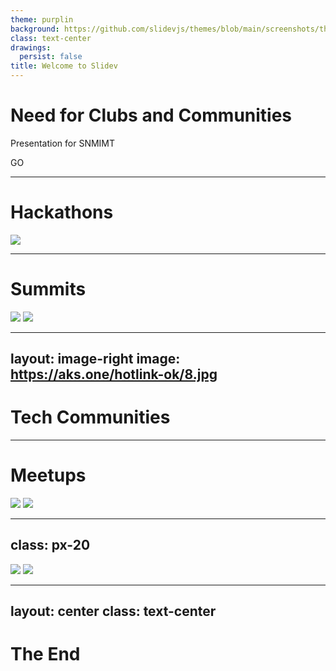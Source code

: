 ```yaml
---
theme: purplin
background: https://github.com/slidevjs/themes/blob/main/screenshots/theme-default/01.png
class: text-center
drawings:
  persist: false
title: Welcome to Slidev
---
```


# Need for Clubs and Communities

Presentation for SNMIMT

<div class="pt-12">
  <span @click="$slidev.nav.next" class="px-2 py-1 rounded cursor-pointer" hover="bg-white bg-opacity-10">
    GO <carbon:arrow-right class="inline"/>
  </span>
</div>

<div class="abs-br m-6 flex gap-2">
<a href="https://aks.one" target="_blank" alt="Web"
    class="text-xl icon-btn opacity-50 !border-none !hover:text-white">
    <carbon-logo-instagram />
    </a>
    <a href="https://linkedin.com/in/akashsanthosh" target="_blank" alt="Linkedin"
    class="text-xl icon-btn opacity-50 !border-none !hover:text-white">
    <carbon-logo-linkedin />
    </a>
 <a href="https://twitter.com/_akashsanthosh" target="_blank" alt="Twitter"
    class="text-xl icon-btn opacity-50 !border-none !hover:text-white">
    <carbon-logo-twitter />
    </a>
  <a href="https://github.com/akash-santhosh" target="_blank" alt="GitHub"
    class="text-xl icon-btn opacity-50 !border-none !hover:text-white">
    <carbon-logo-github />
  </a>
</div>

<!--
The last comment block of each slide will be treated as slide notes. It will be visible and editable in Presenter Mode along with the slide. [Read more in the docs](https://sli.dev/guide/syntax.html#notes)
-->

---

# Hackathons

<img border="rounded" src="https://aks.one/hotlink-ok/2.png">


---

# Summits

<div grid="~ cols-2 gap-2" m="-t-2">



<img border="rounded" src="https://aks.one/hotlink-ok/1.jpg?raw=true">

<img border="rounded" src="https://aks.one/hotlink-ok/3.jpg?raw=true">

</div>


---
layout: image-right
image: https://aks.one/hotlink-ok/8.jpg
---

# Tech Communities


---

# Meetups
<div grid="~ cols-2 gap-2" m="-t-2">
<img border="rounded" src="https://aks.one/hotlink-ok/5.jpg">
  <img border="rounded" src="https://aks.one/hotlink-ok/6.jpg">
  </div>


---
class: px-20
---

<div grid="~ cols-2 gap-2" m="-t-2">



<img border="rounded" src="https://aks.one/hotlink-ok/4.jpg?raw=true">

<img border="rounded" src="https://aks.one/hotlink-ok/7.jpg?raw=true">

</div>

---
layout: center
class: text-center
---

# The End
